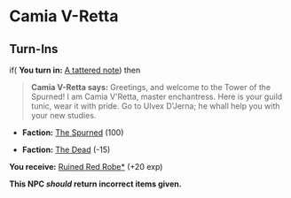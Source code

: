 # Camia V-Retta
## Turn-Ins





if( **You turn in:** [A tattered note](/item/18753)) then 


>**Camia V-Retta says:** Greetings, and welcome to the Tower of the Spurned! I am Camia V'Retta, master enchantress. Here is your guild tunic, wear it with pride.  Go to Ulvex D'Jerna; he whall help you with your new studies.


* __Faction:__ [The Spurned](/faction/363) (100)


* __Faction:__ [The Dead](/faction/239) (-15)


 **You receive:**  [Ruined Red Robe*](/item/13582) (+20 exp)

**This NPC *should* return incorrect items given.**






